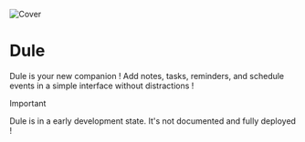 ![Cover](https://github.com/withdule/.github/assets/77529508/ebdbb531-20b4-4381-a76b-a19d3d0d8c68)

# Dule
Dule is your new companion ! Add notes, tasks, reminders, and schedule events in a simple interface without distractions !

> [!IMPORTANT]   
> Dule is in a early development state. It's not documented and fully deployed !
